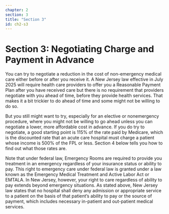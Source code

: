 ```yaml
---
chapter: 2
section: 3
title: "Section 3"
id: ch2-s3
---
```


# Section 3: Negotiating Charge and Payment in Advance

You can try to negotiate a reduction in the cost of non-emergency medical care either before or after you receive it. A New Jersey law effective in July 2025 will require health care providers to offer you a Reasonable Payment Plan after you have received care but there is no requirement that providers negotiate with you ahead of time, before they provide health services. That makes it a bit trickier to do ahead of time and some might not be willing to do so.

But you still might want to try, especially for an elective or nonemergency procedure, where you might not be willing to go ahead unless you can negotiate a lower, more affordable cost in advance. If you do try to negotiate, a good starting point is 115% of the rate paid by Medicare, which is the discounted rate that an acute care hospital must charge a patient whose income is 500% of the FPL or less. Section 4 below tells you how to find out what those rates are.

Note that under federal law, Emergency Rooms are required to provide you treatment in an emergency regardless of your insurance status or ability to pay. This right to emergency care under federal law is granted under a law known as the Emergency Medical Treatment and Active Labor Act or EMTALA. In New Jersey, however, your right to care regardless of ability to pay extends beyond emergency situations. As stated above, New Jersey law states that no hospital shall deny any admission or appropriate service to a patient on the basis of that patient’s ability to pay or the source of payment, which includes necessary in-patient and out-patient medical services.
